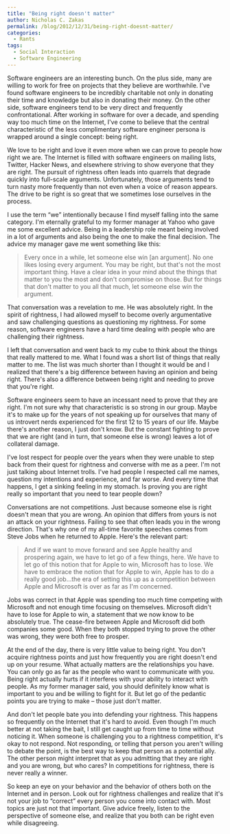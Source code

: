 ```yaml
---
title: "Being right doesn't matter"
author: Nicholas C. Zakas
permalink: /blog/2012/12/31/being-right-doesnt-matter/
categories:
  - Rants
tags:
  - Social Interaction
  - Software Engineering
---
```

Software engineers are an interesting bunch. On the plus side, many are willing to work for free on projects that they believe are worthwhile. I've found software engineers to be incredibly charitable not only in donating their time and knowledge but also in donating their money. On the other side, software engineers tend to be very direct and frequently confrontational. After working in software for over a decade, and spending way too much time on the Internet, I've come to believe that the central characteristic of the less complimentary software engineer persona is wrapped around a single concept: being right.

We love to be right and love it even more when we can prove to people how right we are. The Internet is filled with software engineers on mailing lists, Twitter, Hacker News, and elsewhere striving to show everyone that they are right. The pursuit of rightness often leads into quarrels that degrade quickly into full-scale arguments. Unfortunately, those arguments tend to turn nasty more frequently than not even when a voice of reason appears. The drive to be right is so great that we sometimes lose ourselves in the process.

I use the term &#8220;we&#8221; intentionally because I find myself falling into the same category. I'm eternally grateful to my former manager at Yahoo who gave me some excellent advice. Being in a leadership role meant being involved in a lot of arguments and also being the one to make the final decision. The advice my manager gave me went something like this:

> Every once in a while, let someone else win [an argument]. No one likes losing every argument. You may be right, but that's not the most important thing. Have a clear idea in your mind about the things that matter to you the most and don't compromise on those. But for things that don't matter to you all that much, let someone else win the argument.

That conversation was a revelation to me. He was absolutely right. In the spirit of rightness, I had allowed myself to become overly argumentative and saw challenging questions as questioning my rightness. For some reason, software engineers have a hard time dealing with people who are challenging their rightness. 

I left that conversation and went back to my cube to think about the things that really mattered to me. What I found was a short list of things that really matter to me. The list was much shorter than I thought it would be and I realized that there's a big difference between having an opinion and being right. There's also a difference between being right and needing to prove that you're right. 

Software engineers seem to have an incessant need to prove that they are right. I'm not sure why that characteristic is so strong in our group. Maybe it's to make up for the years of not speaking up for ourselves that many of us introvert nerds experienced for the first 12 to 15 years of our life. Maybe there's another reason, I just don't know. But the constant fighting to prove that we are right (and in turn, that someone else is wrong) leaves a lot of collateral damage.

I've lost respect for people over the years when they were unable to step back from their quest for rightness and converse with me as a peer. I'm not just talking about Internet trolls. I've had people I respected call me names, question my intentions and experience, and far worse. And every time that happens, I get a sinking feeling in my stomach. Is proving you are right really so important that you need to tear people down? 

Conversations are not competitions. Just because someone else is right doesn't mean that you are wrong. An opinion that differs from yours is not an attack on your rightness. Failing to see that often leads you in the wrong direction. That's why one of my all-time favorite speeches comes from Steve Jobs when he returned to Apple. Here's the relevant part:

> And if we want to move forward and see Apple healthy and prospering again, we have to let go of a few things, here. We have to let go of this notion that for Apple to win, Microsoft has to lose. We have to embrace the notion that for Apple to win, Apple has to do a really good job&#8230;the era of setting this up as a competition between Apple and Microsoft is over as far as I'm concerned.

Jobs was correct in that Apple was spending too much time competing with Microsoft and not enough time focusing on themselves. Microsoft didn't have to lose for Apple to win, a statement that we now know to be absolutely true. The cease-fire between Apple and Microsoft did both companies some good. When they both stopped trying to prove the other was wrong, they were both free to prosper.

At the end of the day, there is very little value to being right. You don't acquire rightness points and just how frequently you are right doesn't end up on your resume. What actually matters are the relationships you have. You can only go as far as the people who want to communicate with you. Being right actually hurts if it interferes with your ability to interact with people. As my former manager said, you should definitely know what is important to you and be willing to fight for it. But let go of the pedantic points you are trying to make – those just don't matter.

And don't let people bate you into defending your rightness. This happens so frequently on the Internet that it's hard to avoid. Even though I'm much better at not taking the bait, I still get caught up from time to time without noticing it. When someone is challenging you to a rightness competition, it's okay to not respond. Not responding, or telling that person you aren't willing to debate the point, is the best way to keep that person as a potential ally. The other person might interpret that as you admitting that they are right and you are wrong, but who cares? In competitions for rightness, there is never really a winner.

So keep an eye on your behavior and the behavior of others both on the Internet and in person. Look out for rightness challenges and realize that it's not your job to &#8220;correct&#8221; every person you come into contact with. Most topics are just not that important. Give advice freely, listen to the perspective of someone else, and realize that you both can be right even while disagreeing.
